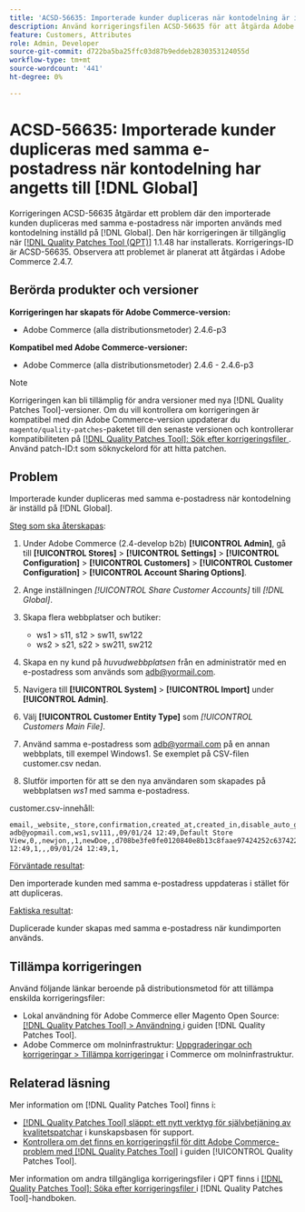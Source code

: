 ```yaml
---
title: 'ACSD-56635: Importerade kunder dupliceras när kontodelning är inställd på  [!DNL Global]'
description: Använd korrigeringsfilen ACSD-56635 för att åtgärda Adobe Commerce-problemet där den importerade kunden dupliceras med samma e-postadress när importen används med kontodelning inställd på  [!DNL Global].
feature: Customers, Attributes
role: Admin, Developer
source-git-commit: d722ba5ba25ffc03d87b9eddeb2830353124055d
workflow-type: tm+mt
source-wordcount: '441'
ht-degree: 0%

---
```


# ACSD-56635: Importerade kunder dupliceras med samma e-postadress när kontodelning har angetts till [!DNL Global]

Korrigeringen ACSD-56635 åtgärdar ett problem där den importerade kunden dupliceras med samma e-postadress när importen används med kontodelning inställd på [!DNL Global]. Den här korrigeringen är tillgänglig när [[!DNL Quality Patches Tool (QPT)]](https://experienceleague.adobe.com/en/docs/commerce-knowledge-base/kb/announcements/commerce-announcements/magento-quality-patches-released-new-tool-to-self-serve-quality-patches) 1.1.48 har installerats. Korrigerings-ID är ACSD-56635. Observera att problemet är planerat att åtgärdas i Adobe Commerce 2.4.7.

## Berörda produkter och versioner

**Korrigeringen har skapats för Adobe Commerce-version:**

* Adobe Commerce (alla distributionsmetoder) 2.4.6-p3

**Kompatibel med Adobe Commerce-versioner:**

* Adobe Commerce (alla distributionsmetoder) 2.4.6 - 2.4.6-p3

>[!NOTE]
>
>Korrigeringen kan bli tillämplig för andra versioner med nya [!DNL Quality Patches Tool]-versioner. Om du vill kontrollera om korrigeringen är kompatibel med din Adobe Commerce-version uppdaterar du `magento/quality-patches`-paketet till den senaste versionen och kontrollerar kompatibiliteten på [[!DNL Quality Patches Tool]: Sök efter korrigeringsfiler ](https://experienceleague.adobe.com/tools/commerce-quality-patches/index.html). Använd patch-ID:t som söknyckelord för att hitta patchen.

## Problem

Importerade kunder dupliceras med samma e-postadress när kontodelning är inställd på [!DNL Global].

<u>Steg som ska återskapas</u>:

1. Under Adobe Commerce (2.4-develop b2b) **[!UICONTROL Admin]**, gå till **[!UICONTROL Stores]** > **[!UICONTROL Settings]** > **[!UICONTROL Configuration]** > **[!UICONTROL Customers]** > **[!UICONTROL Customer Configuration]** > **[!UICONTROL Account Sharing Options]**.
1. Ange inställningen *[!UICONTROL Share Customer Accounts]* till *[!DNL Global]*.
1. Skapa flera webbplatser och butiker:

   * ws1 > s11, s12 > sw11, sw122
   * ws2 > s21, s22 > sw211, sw212

1. Skapa en ny kund på *huvudwebbplatsen* från en administratör med en e-postadress som används som <adb@yormail.com>.
1. Navigera till **[!UICONTROL System]** > **[!UICONTROL Import]** under **[!UICONTROL Admin]**.
1. Välj **[!UICONTROL Customer Entity Type]** som *[!UICONTROL Customers Main File]*.
1. Använd samma e-postadress som <adb@yormail.com> på en annan webbplats, till exempel Windows1. Se exemplet på CSV-filen customer.csv nedan.
1. Slutför importen för att se den nya användaren som skapades på webbplatsen *ws1* med samma e-postadress.

customer.csv-innehåll:

```
email,_website,_store,confirmation,created_at,created_in,disable_auto_group_change,dob,firstname,gender,group_id,lastname,middlename,password_hash,prefix,rp_token,rp_token_created_at,store_id,suffix,taxvat,updated_at,website_id,password
adb@yopmail.com,ws1,sv111,,09/01/24 12:49,Default Store View,0,,newjon,,1,newDoe,,d708be3fe0fe0120840e8b13c8faae97424252c6374227ff59c05814f1aecd79:mgLqkqgTwLPLlCljzvF8hp67fNOOvOZb:1,,07e71459c137f4da15292134ff459cba,30/10/15 12:49,1,,,09/01/24 12:49,1,
```

<u>Förväntade resultat</u>:

Den importerade kunden med samma e-postadress uppdateras i stället för att dupliceras.

<u>Faktiska resultat</u>:

Duplicerade kunder skapas med samma e-postadress när kundimporten används.

## Tillämpa korrigeringen

Använd följande länkar beroende på distributionsmetod för att tillämpa enskilda korrigeringsfiler:

* Lokal användning för Adobe Commerce eller Magento Open Source: [[!DNL Quality Patches Tool] > Användning ](https://experienceleague.adobe.com/docs/commerce-operations/tools/quality-patches-tool/usage.html) i guiden [!DNL Quality Patches Tool].
* Adobe Commerce om molninfrastruktur: [Uppgraderingar och korrigeringar > Tillämpa korrigeringar](https://experienceleague.adobe.com/docs/commerce-cloud-service/user-guide/develop/upgrade/apply-patches.html) i Commerce om molninfrastruktur.

## Relaterad läsning

Mer information om [!DNL Quality Patches Tool] finns i:

* [[!DNL Quality Patches Tool] släppt: ett nytt verktyg för självbetjäning av kvalitetspatchar](https://experienceleague.adobe.com/en/docs/commerce-knowledge-base/kb/announcements/commerce-announcements/magento-quality-patches-released-new-tool-to-self-serve-quality-patches) i kunskapsbasen för support.
* [Kontrollera om det finns en korrigeringsfil för ditt Adobe Commerce-problem med  [!DNL Quality Patches Tool]](/help/tools/quality-patches-tool/patches-available-in-qpt/check-patch-for-magento-issue-with-magento-quality-patches.md) i guiden [!UICONTROL Quality Patches Tool].


Mer information om andra tillgängliga korrigeringsfiler i QPT finns i [[!DNL Quality Patches Tool]: Söka efter korrigeringsfiler ](https://experienceleague.adobe.com/tools/commerce-quality-patches/index.html) i [!DNL Quality Patches Tool]-handboken.
